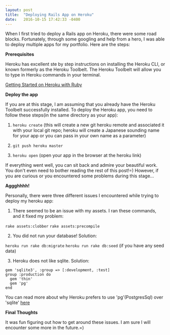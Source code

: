 ```yaml
---
layout: post
title:  "Deploying Rails App on Heroku"
date:   2016-10-15 17:42:33 -0400
---
```


When I first tried to deploy a Rails app on Heroku, there were some road blocks. Fortunately, through some googling and help from a hero, I was able to deploy multiple apps for my portfolio. Here are the steps:

**Prerequisites**

Heroku has excellent ste by step instructions on installing the Heroku CLI, or known formerly as the Heroku Toolbelt. The Heroku Toolbelt will allow you to type in Heroku commands in your terminal.

[Getting Started on Heroku with Ruby](https://devcenter.heroku.com/articles/getting-started-with-ruby#introduction)

**Deploy the app**

If you are at this stage, I am assuming that you already have the Heroku Toolbelt successfully installed. To deploy the Heroku app, you need to follow these steps(in the same directory as your app):

1. `heroku create` (this will create a new git heroku remote and associated it with your local git repo; heroku will create a Japanese sounding name for your app or you can pass in your own name as a parameter)

2. `git push heroku master`

3. `heroku open` (open your app in the browser at the heroku link)

If everything went well, you can sit back and admire your beautiful work. You don't even need to bother reading the rest of this post!=) However, if you are curious or you encountered some problems during this stage...

**Aggghhhh!**

Personally, there were three different issues I encountered while trying to deploy my heroku app:

1. There seemed to be an issue with my assets. I ran these commands, and it fixed my problem:

`rake assets:clobber`
`rake assets:precompile`

2. You did not run your database! Solution:

`heroku run rake db:migrate`
`heroku run rake db:seed` (if you have any seed data)

3. Heroku does not like sqlite. Solution:

```
gem 'sqlite3', :group => [:development, :test]
group :production do
  gem 'thin'
  gem 'pg'
end
```

You can read more about why Heroku prefers to use 'pg'(PostgresSql) over 'sqlite' [here](https://devcenter.heroku.com/articles/sqlite3)

**Final Thoughts**

It was fun figuring out how to get around these issues. I am sure I will encounter some more in the future.=)
